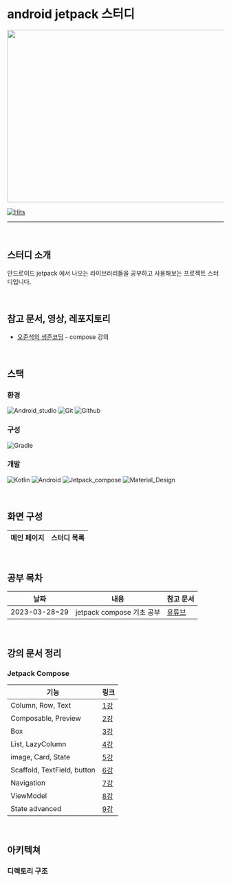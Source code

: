 # android jetpack 스터디

<p align="center"><img src="https://developer.android.com/images/hero-assets/android-jetpack.svg" height="400px" width="600px"></p>

[![Hits](https://hits.seeyoufarm.com/api/count/incr/badge.svg?url=https%3A%2F%2Fgithub.com%2FcookieCornSoup&count_bg=%2379C83D&title_bg=%23555555&icon=&icon_color=%23E7E7E7&title=hits&edge_flat=false)](https://hits.seeyoufarm.com)

---

<br/>

## 스터디 소개

안드로이드 jetpack 에서 나오는 라이브러리들을 공부하고 사용해보는 프로젝트 스터디입니다.

<br/>
   
## 참고 문서, 영상, 레포지토리

* [오준석의 생존코딩](https://www.youtube.com/@survivalcoding) - compose 강의


<br/>

## 스택



### 환경   

![Android_studio](https://img.shields.io/badge/Android%20Studio-3DDC84?style=for-the-badge&logo=Android%20Studio&logoColor=white")
![Git](https://img.shields.io/badge/Git-F05032?style=for-the-badge&logo=Git&logoColor=white)
![Github](https://img.shields.io/badge/GitHub-181717?style=for-the-badge&logo=GitHub&logoColor=white)
   
### 구성

![Gradle](https://img.shields.io/badge/Gradle-02303A?style=for-the-badge&logo=Gradle&logoColor=white)
   
### 개발
   
![Kotlin](https://img.shields.io/badge/Kotlin-7F52FF?style=for-the-badge&logo=Kotlin&logoColor=white)
![Android](https://img.shields.io/badge/Android-3DDC84?style=for-the-badge&logo=Android&logoColor=white)
![Jetpack_compose](https://img.shields.io/badge/Jetpack%20Compose-4285F4?style=for-the-badge&logo=Jetpack%20Compose&logoColor=white)
![Material_Design](https://img.shields.io/badge/Material%20Design-757575?style=for-the-badge&logo=Material%20Design&logoColor=white)

<br/>
   
## 화면 구성

| 메인 페이지 | 스터디 목록 |
|--------|--------|

<br/>

## 공부 목차

| 날짜            | 내용                    | 참고 문서                                                                                      |
|---------------|-----------------------|--------------------------------------------------------------------------------------------|
| 2023-03-28~29 | jetpack compose 기초 공부 | [유튜브](https://www.youtube.com/watch?v=xszyeIWFsGc&list=PLxTmPHxRH3VV8lJq8WSlBAhmV52O2Lu7n) |

<br/>

## 강의 문서 정리

### Jetpack Compose

| 기능                          | 링크                                                                        |
|-----------------------------|---------------------------------------------------------------------------|
| Column, Row, Text           | [1강](app/src/main/java/com/example/compose/composeStudy/column/1강.md)     |
| Composable, Preview         | [2강](app/src/main/java/com/example/compose/composeStudy/composable/2강.md) |
| Box                         | [3강](app/src/main/java/com/example/compose/composeStudy/box/3강.md)        |
| List, LazyColumn            | [4강](app/src/main/java/com/example/compose/composeStudy/list/4강.md)       |
| image, Card, State          | [5강](app/src/main/java/com/example/compose/composeStudy/image/5강.md)      |
| Scaffold, TextField, button | [6강](app/src/main/java/com/example/compose/composeStudy/field/6강.md)      |
| Navigation                  | [7강](app/src/main/java/com/example/compose/composeStudy/navigation/7강.md) |
| ViewModel                   | [8강](app/src/main/java/com/example/compose/composeStudy/viewmodel/8강.md)  |
| State advanced              | [9강](app/src/main/java/com/example/compose/composeStudy/state/9강.md)      |

<br/>

## 아키텍쳐

### 디렉토리 구조

```bash

```
